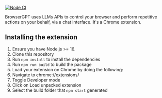 [![Node CI](https://github.com/gstiebler/GuiGPTChromeExt/actions/workflows/webpack.yml/badge.svg)](https://github.com/gstiebler/GuiGPTChromeExt/actions/workflows/webpack.yml)

BrowserGPT uses LLMs APIs to control your browser and perform repetitive actions on your behalf, via a chat interface. It's a Chrome extension.

## Installing the extension
1. Ensure you have Node.js >= 16.
2. Clone this repository
3. Run `npm install` to install the dependencies
4. Run `npm run build` to build the package
5. Load your extension on Chrome by doing the following:
6. Navigate to chrome://extensions/
7. Toggle Developer mode
8. Click on Load unpacked extension
9. Select the build folder that `npm start` generated
